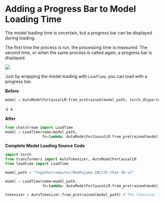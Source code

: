 # Adding a Progress Bar to Model Loading Time

The model loading time is uncertain, but a progress bar can be displayed during loading.

The first time the process is run, the processing time is measured. The second time, or when the same process is called again, a progress bar is displayed.

<img src="https://riversun.github.io/loadtime/loadtime_std.gif">

Just by wrapping the model loading with `LoadTime`, you can load with a progress bar.

**Before** 

```python
model = AutoModelForCausalLM.from_pretrained(model_path, torch_dtype=torch.float16)
```

↓
↓


**After**

```python
from chatstream import LoadTime
model = LoadTime(name=model_path,
                 fn=lambda: AutoModelForCausalLM.from_pretrained(model_path, torch_dtype=torch.float16))()
```

**Complete Model Loading Source Code**

```python
import torch
from transformers import AutoTokenizer, AutoModelForCausalLM
from loadtime import LoadTime

model_path = "togethercomputer/RedPajama-INCITE-Chat-3B-v1"

model = LoadTime(name=model_path,
                 fn=lambda: AutoModelForCausalLM.from_pretrained(model_path, torch_dtype=torch.float16))()

tokenizer = AutoTokenizer.from_pretrained(model_path) # The tokenizer is obtained after model loading
```